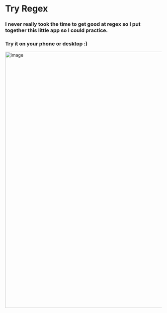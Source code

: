 # Try Regex

### I never really took the time to get good at regex so I put together this little app so I could practice. 

### Try it on your phone or desktop :)
<img width="1485" height="825" alt="image" src="https://github.com/user-attachments/assets/3f16979f-94b1-4de4-9edb-a086a52266cb" />

